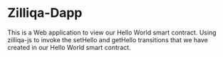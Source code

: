 # Zilliqa-Dapp
This is a Web application to view our Hello World smart contract. Using zilliqa-js to invoke the setHello and getHello transitions that we have created in our Hello World smart contract.
